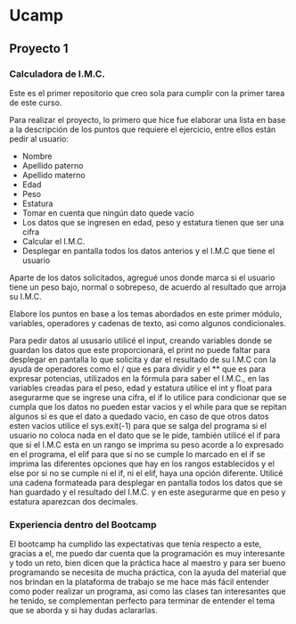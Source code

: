 # Ucamp
## Proyecto 1
### Calculadora de I.M.C.


Este es el primer repositorio que creo sola para cumplir con la primer tarea de este curso.

Para realizar el proyecto, lo primero que hice fue elaborar una lista en base a la descripción de los puntos que requiere el ejercicio, entre ellos están pedir al usuario:

* Nombre
* Apellido paterno
* Apellido materno
* Edad
* Peso
* Estatura
* Tomar en cuenta que ningún dato quede vacio
* Los datos que se ingresen en edad, peso y estatura tienen que ser una cifra
* Calcular el I.M.C.
* Desplegar en pantalla todos los datos anterios y el I.M.C que tiene el usuario

Aparte de los datos solicitados, agregué unos donde marca si el usuario tiene un peso bajo, normal o sobrepeso, de acuerdo al resultado que arroja su I.M.C. 

Elabore los puntos en base a los temas abordados en este primer módulo, variables, operadores y cadenas de texto, asi como algunos condicionales.

Para pedir datos al ususario utilicé el input, creando variables donde se guardan los datos que este proporcionará, el print no puede faltar para desplegar en pantalla lo que solicita y dar el resultado de su I.M.C con la ayuda de operadores como el / que es para dividir y el ** que es para expresar potencias, utilizados en la fórmula para saber el I.M.C., en las variables creadas para el peso, edad y estatura utilice el int y float para asegurarme que se ingrese una cifra, el if lo utilice para condicionar que se cumpla que los datos no pueden estar vacios y el while para que se repitan algunos si es que el dato a quedado vacio, en caso de que otros datos esten vacios utilice el sys.exit(-1) para que se salga del programa si el usuario no coloca nada en el dato que se le pide, también utilicé el if para que si el I.M.C esta en un rango se imprima su peso acorde a lo expresado en el programa, el elif para que si no se cumple lo marcado en el if se imprima las diferentes opciones que hay en los rangos establecidos y el else por si no se cumple ni el if, ni el elif, haya una opción diferente. Utilicé una cadena formateada para desplegar en pantalla todos los datos que se han guardado y el resultado del I.M.C. y en este asegurarme que en peso y estatura aparezcan dos decimales.


### Experiencia dentro del Bootcamp
El bootcamp ha cumplido las expectativas que tenía respecto a este, gracias a el, me puedo dar cuenta que la programación es muy interesante y todo un reto, bien dicen que la práctica hace al maestro y para ser bueno programando se necesita de mucha práctica, con la ayuda del material que nos brindan en la plataforma de trabajo se me hace más fácil entender como poder realizar un programa, asi como las clases tan interesantes que he tenido, se complementan perfecto para terminar de entender el tema que se aborda y si hay dudas aclararlas.